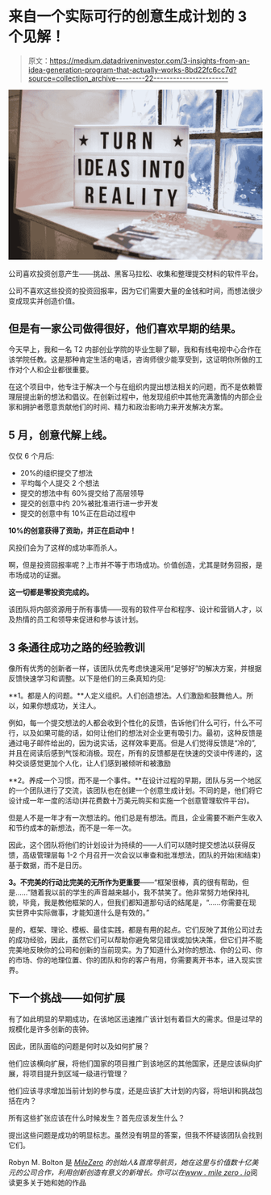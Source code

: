 # 来自一个实际可行的创意生成计划的 3 个见解！

> 原文：<https://medium.datadriveninvestor.com/3-insights-from-an-idea-generation-program-that-actually-works-8bd22fc6cc7d?source=collection_archive---------22----------------------->

![](img/5adad95e67cad3287970b956ee210be0.png)

公司喜欢投资创意产生——挑战、黑客马拉松、收集和整理提交材料的软件平台。

公司不喜欢这些投资的投资回报率，因为它们需要大量的金钱和时间，而想法很少变成现实并创造价值。

## 但是有一家公司做得很好，他们喜欢早期的结果。

今天早上，我和一名 T2 内部创业学院的毕业生聊了聊，我和有线电视中心合作在该学院任教。这是那种肯定生活的电话，咨询师很少能享受到，这证明你所做的工作对个人和企业都很重要。

在这个项目中，他专注于解决一个与在组织内提出想法相关的问题，而不是依赖管理层提出新的想法和倡议。在创新过程中，他发现组织中其他充满激情的内部企业家和拥护者愿意贡献他们的时间、精力和政治影响力来开发解决方案。

## **5 月，创意代解上线。**

仅仅 6 个月后:

*   20%的组织提交了想法
*   平均每个人提交 2 个想法
*   提交的想法中有 60%提交给了高层领导
*   提交的创意中约 20%被批准进行进一步开发
*   提交的创意中有 10%正在启动过程中

**10%的创意获得了资助，并正在启动中！**

风投们会为了这样的成功率而杀人。

啊，但是投资回报率呢？上市并不等于市场成功。价值创造，尤其是财务回报，是市场成功的证据。

**这一切都是零投资完成的。**

该团队将内部资源用于所有事情——现有的软件平台和程序、设计和营销人才，以及热情的员工和领导来促进和参与该计划。

## **3 条通往成功之路的经验教训**

像所有优秀的创新者一样，该团队优先考虑快速采用“足够好”的解决方案，并根据反馈快速学习和调整。以下是他们的三条真知灼见:

**1。都是人的问题。**人定义组织。人们创造想法。人们激励和鼓舞他人。所以，如果你想成功，关注人。

例如，每一个提交想法的人都会收到个性化的反馈，告诉他们什么可行，什么不可行，以及如果可能的话，如何让他们的想法对企业更有吸引力。最初，这种反馈是通过电子邮件给出的，因为说实话，这样效率更高。但是人们觉得反馈是“冷的”,并且在阅读后感到气馁和消极。现在，所有的反馈都是在快速的交谈中传递的，这种交谈感觉更加个人化，让人们感到被倾听和被激励

**2。养成一个习惯，而不是一个事件。**在设计过程的早期，团队与另一个地区的一个团队进行了交流，该团队也在创建一个创意生成计划。不同的是，他们将它设计成一年一度的活动(并花费数十万美元购买和实施一个创意管理软件平台)。

但是人不是一年才有一次想法的。他们总是有想法。而且，企业需要不断产生收入和节约成本的新想法，而不是一年一次。

因此，这个团队将他们的计划设计为持续的——人们可以随时提交想法以获得反馈，高级管理层每 1-2 个月召开一次会议以审查和批准想法，团队的开始(和结束)基于数据，而不是日历。

**3。不完美的行动比完美的无所作为更重要**——“框架很棒，真的很有帮助，但是……”随着我以前的学生的声音越来越小，我不禁笑了。他非常努力地保持礼貌，毕竟，我是教他框架的人，但我们都知道那句话的结尾是，“……你需要在现实世界中实际做事，才能知道什么是有效的。”

是的，框架、理论、模板、最佳实践，都是有用的起点。它们反映了其他公司过去的成功经验，因此，虽然它们可以帮助你避免常见错误或加快决策，但它们并不能完美地反映你的公司和创新的当前现实。为了知道什么对你的想法、你的公司、你的市场、你的地理位置、你的团队和你的客户有用，你需要离开书本，进入现实世界。

## **下一个挑战——如何扩展**

有了如此明显的早期成功，在该地区迅速推广该计划有着巨大的需求。但是过早的规模化是许多创新的丧钟。

因此，团队面临的问题是何时以及如何扩展？

他们应该横向扩展，将他们国家的项目推广到该地区的其他国家，还是应该纵向扩展，将项目提升到区域一级进行管理？

他们应该寻求增加当前计划的参与度，还是应该扩大计划的内容，将培训和挑战包括在内？

所有这些扩张应该在什么时候发生？首先应该发生什么？

提出这些问题是成功的明显标志。虽然没有明显的答案，但我不怀疑该团队会找到它们。

Robyn M. Bolton 是 [*MileZero*](http://www.milezero.io/) *的创始人&首席导航员，她在这里与价值数十亿美元的公司合作，利用创新创造有意义的新增长。你可以在*[*www . mile zero . io*](http://www.milezero.io/)阅读更多关于她和她的作品
